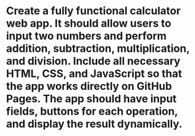 # Create a fully functional calculator web app. It should allow users to input two numbers and perform addition, subtraction, multiplication, and division. Include all necessary HTML, CSS, and JavaScript so that the app works directly on GitHub Pages. The app should have input fields, buttons for each operation, and display the result dynamically.